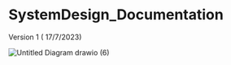 # SystemDesign_Documentation

Version 1 ( 17/7/2023)

![Untitled Diagram drawio (6)](https://github.com/junxian428/SystemDesign_Documentation/assets/58724748/b4f38a67-76d3-4226-aed5-9a917f06d2ac)

